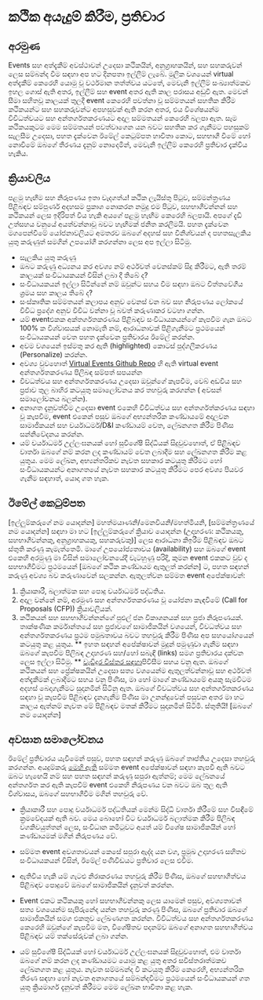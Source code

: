 # කථික අයැදුම් කිරීම, ප්‍රතිචාර
## අරමුණ
Events සහ අත්දැකීම් අවස්ථාවන් උදෙසා කථිකයින්, අනුග්‍රාහකයින්, සහ සහකරුවන් ලෙස සම්බන්ද වීම සඳහා අප හට දිනපතා ඉල්ලීම් ලැබේ. මුලික වශයෙන් virtual අත්දැකීම් කෙරෙහි යොමු වූ වර්ථමාන තත්ත්වය යටතේ, මෙවැනි ඉල්ලීම් සංඛ්‍යාත්මකව ඉහල ගොස් ඇති අතර, ඉල්ලීම් සහ event අතර ඇති කාල පරාසය අඩුවී ඇත. මෙවන් සීමා සහිතවූ කාලයක් තුලදී event කෙරෙහි පවත්නා වූ සම්මතයන් සහතික කිරීම කථිකයන්ට සහ සහකරුවන්ට අපහසුවක් ඇති කරන අතර, එය විශේෂයන්ම විවිධත්වයට සහ අන්තර්ගතකරණයට අදාල සම්මතයන් කෙරෙහි බලපා ඇත.
සෑම කථිකයකුටම මෙම සම්මතයන් පවත්වාගෙන යන බවට සහතික කර ගැනීමට පහසුකම් සැලසීම උදෙසා, පහත දැක්වෙන ඊමේල් කෙටුම්පත හාවිතා කොට, සහභාගී වීමේ හෝ නොවීමේ ඔබගේ තීරණය දැනුම් නොදෙමින්, මෙවැනි ඉල්ලීම් කෙරෙහි ප්‍රතිචාර දැක්විය හැකිය.
## ක්‍රියාවලිය
පළමු හැඟීම සහ නිරූපණය ඉතා වැදගත්ය! කථික ලැයිස්තු පිටුව, සම්මන්ත්‍රණය පිළිබඳව සම්පුර්ණ අදහසම ප්‍රකාශ නොකරන නමුදු එම පිටුව, සහභාගීවන්නන් සහ කථිකයන් ලෙස ඉදිරිපත් විය හැකි අයගේ පළමු හැඟීම කෙරෙහි බලපායි. අපගේ දැඩි උත්සහය වනුයේ අයත්වන්නාවූ බවට හැඟීමක් ජනිත කරලීමයි. පහත දැක්වෙන මගපෙන්වීමේ යෝජනාවලියට අමතරව ඔබගේ අදහස් සහ විනිශ්චයන් ද පහතසැලකිය යුතු කරුණුත් සමගින් උපයෝගී කරගන්නා ලෙස අප ඉල්ලා සිටිමු.
* සැලකිය යුතු කරුණු
* ඔබට කරුණු අධ්‍යනය කර අවශ්‍ය නම් අර්ථවත් වෙනස්කම් සිදු කිරීමට, ඇති තරම් කාලයක් සංවිධායකයන් විසින් ලබා දී තිබේ ද?
* සංවිධායකයන් ඉල්ලා සිටින්නේ නම් ඔවුන්ට සහය වීම සඳහා ඔබට චිත්තවේගීය ශ්‍රමය සහ කාලය තිබේ ද?
* සංස්කෘතික සම්මතයන් කලාපය අනුව වෙනස් වන බව සහ නිරුපණය ලෝකයේ විවිධ ප්‍රදේශ අනුව විවිධ වන්නා වූ බවත් කරුණාකර වටහා ගන්න.
* යම් eventඑකක අක්තර්ගතකරණය පිළිබඳව සංවිධායකයන්ගේ කැපවීම ගැන ඔබට 100% ක විශ්වාසයක් නොමැති නම්, ආරාධනාවක් පිළිගැනීමට ප්‍රථමයෙන් සංවිධායකයන් වෙත පහත දැක්වෙන ප්‍රතිචාරය ඊමේල් කරන්න.
* අවම වශයෙන් ඉස්මතු කර ඇති (highlighted) කොටස් පුද්ගලීකරණය (Personalize) කරන්න.
* අවශ්‍ය වුවහොත් [Virtual Events Github Repo](https://github.com/microsoft/virtual-events) හි ඇති virtual event අන්තර්ගතකරණය පිලිබඳ සම්පත් සපයන්න
* විවධත්වය සහ අන්තර්ගතකරණය උදෙසා ඔවුන්ගේ කැපවීම, වෙබ් අඩවිය සහ ප්‍රජාව තුල බාහිර කටයුතු සමාලෝචනය කර තහවුරු කරගන්න ( අවසන් සමාලෝචනය බලන්න).
* අනාගත දැනුවත්වීම උදෙසා event එකෙහි විවිධත්වය සහ අන්තර්ගත්කරණය සඳහා වූ කැපවීම, event එකෙන් පසුව ඔබගේ අභ්‍යන්තරික කණ්ඩායමේ අදාලවන සාමාජිකයන් සහ චර්යාධර්ම/D&I කණ්ඩායම් වෙත, ලේඛනගත කිරීම පිණිස සන්නිවේදනය කරන්න.
* යම් චර්යාධර්ම උල්ලංඝනයක් හෝ සුවිශේෂී සිද්ධියක් සිදුවුවහොත්, ඒ පිළිබඳව වාර්තා ඔබගේ නම් කරන ලද කණ්ඩායම් වෙත ලබාදීම සහ ලේඛනගත කිරීම කළ යුතුය. මෙම ලේඛන, අභ්‍යන්තරිකව නැවත සහකාර කටයුතු කිරීමට හෝ සංවිධායකයන්ට අනාගතයේ නැවත සහකාර කටයුතු කිරීමට පෙර අවශ්‍ය පියවර ගැනීම සඳහාත්, යොදා ගත හැක.
## ඊමේල් කෙටුම්පත
[ඉල්ලුම්කරුගේ නම යොදන්න] මහත්මයාණනි/මෙනවියනි/මහත්මියනි,
[සම්මන්ත්‍රණයේ නම යොදන්න] සඳහා මා හට [ඉල්ලුම්කරුගේ ක්‍රියාව යොදන්න (උදාහරණ: කථිකයකු, සහභාගීවන්නකු, අනුග්‍රාහකයකු, සහකරුවකු)] ලෙස ආරාධනා කිඉරීම පිළිබඳව ඔබට ස්තුති කරණු කැමැත්තෙමි. මාගේ උපයෝජ්‍යතාවය (availability) සහ ඔබගේ event එකෙහි අරමුණු මා විසින් සමාලෝචනයේදී වැටහුණු පරිදි, කුමන event එකකට වුව ද සහභාගීවීමට ප්‍රථමයෙන් [ඔබගේ කථික කණ්ඩායම ඇතුලත් කරන්න] ට, පහත සඳහන් කරුණු අවශ්‍ය බව කරුණාවෙන් සලකන්න.
ඇතුලත්වන සම්මත event අපේක්ෂාවන්:  
1. ක්‍රියාකාරී, බලාත්මක සහ පොදු චර්යාධර්ම පද්ධතිය.
2. අදාල වන්නේ නම්, අරමුණ සහ අන්තර්ගතකරණය වූ යෝජනා කැඳවීමේ (Call for Proposals (CFP)) ක්‍රියාවලියක්.
3. කථිකයන් සහ සහභාගීවන්නන්ගේ පුළුල් ජන විකාශනයක් සහ ප්‍රජා නිරූපණයක්.
තාක්ෂණික කර්මාන්තයේ සහ ප්‍රජාවගේ සාමාජිකයින් වශයෙන්, විවධත්වය සහ අන්තර්ගතකරණය ප්‍රථම පමුඛතාවය බවට තහවුරු කිරීම පිණිස අප සහයෝගයෙන් කටයුතු කළ යුතුය. ** ඉහත සඳහන් අපේක්ෂාවන් මුදුන් පමුණුවා ගැනීම සඳහා ඔබගේ කැපවීම පිලිබඳ උදාහරණ සහ/හෝ සබැඳි (links) සමග ප්‍රතිචාරය දක්වන ලෙස ඉල්ලා සිටිමු. ** [වැඩිදුර විස්තර සඳහා](https://github.com/microsoft/virtual-events/blob/main/inclusive-planning-process.md)පිවිසීම සහය වනු ඇත. ඔබගේ කථිකයන් සහ ප්‍රේක්ෂකයින් උදෙසා සත්‍ය වශයෙන්ම ඇතුලත්වන්නාවූ සහ අර්ථවත් අත්දැකීමක් ලබාදීමට සහය  වනු පිණිස, මා හෝ මාගේ කණ්ඩායමේ අයකු සැමවිටම අදහස්  බෙදාගැනීමට සුදානමින් සිටිනු ඇත.
ඔබගේ විවධත්වය සහ අන්තර්ගතකරණය සඳහා වූ කැපවීම පිළිබඳව දැනගැනීම පිණිස මා උනන්දුවෙන් පසුවන අතර මා හට කාලය ඇත්නම් නැවත මේ පිළිබඳව මතක් කිරීමට සුදානමින් සිටිමි.
ස්තුතියි!
[ඔබගේ නම යොදන්න]
## අවසාන සමාලෝචනය 
ඊමේල් ප්‍රතිචාරය යැවීමෙන් පසුව, පහත සඳහන් කරුණු ඔබගේ තෘප්තිය උදෙසා තහවුරු කරගන්න. අයදුම්කරු [මෙහි ඇති](https://github.com/microsoft/virtual-events/blob/main/playbook.md) සම්මත event අපේක්ෂාවන් සඳහා කැපවී ඇති බවට ඔබට හැඟෙයි නම් සහ පහත සඳහන් කරුණු සපුරා ඇත්නම්; මෙම ලේඛනයේ අන්තර්ගත කර ඇති කැපවීම් event එකෙහි නිරුපණය වන බවට ඔබ තුල ඇති විශ්වාසය, ඔබගේ සහභාගීවීම මගින් තහවුරු වේ.
* ක්‍රියාකාරී සහ පොදු චර්යාධර්ම පද්ධතියක් මෙන්ම සිද්ධි වාර්තා කිරීමේ සහ විසඳීමේ ක්‍රමවේදයක් ඇති බව. මෙය බොහෝ විට චර්යාධර්ම බලාත්මක කිරීම පිලිබඳ වගකිවයුත්තන් ලෙස, සංවිධාන කමිටුවට අයත් යම් විශේෂ සාමාජිකයින් හෝ කණ්ඩායමක් මගින් නිරුපණය වේ.
* සම්මත event අවශතාවයන් කෙසේ සපුරා ඇද්ද යන වග, ප්‍රමුඛ උදාහරණ සහිතව සංවිධායකයන් විසින්, ඊමේල් පණිවිඩයට ප්‍රතිචාර ලෙස එවීම.
* ඇතිවිය හැකි යම් ගැටළු නිරාකරණය තහවුරු කිරීම පිණිස, ඔබගේ සහභාගීත්වය පිළිබඳව පොදුවේ ඔබගේ සාමාජිකයින් දැනුවත් කරන්න.
* Event එකට කථිකයකු හෝ සහභාගීවන්නකු ලෙස යාමෙන් පසුව, අවශ්‍යතාවන් සත්‍ය වශයෙන්ම සැපිරුනේද යන්න තහවුරු කරණු පිණිස, ඔබගේ ප්‍රතිචාර ඔබගේ සාමාජිකයින් සමග එකතුව ලේඛණගත කරන්න. විවිධත්වය සහ අන්තර්ගතකරණය කෙරෙහි ඔවුන්ගේ කැපවීම මත, විශේෂිතව පදනම්ව ඔබගේ අනාගත සහභාගීත්වය පිළිබඳව යම් තක්සේරුවක් ලබා ගන්න.

* යම් සුවිශේෂී සිද්ධියක් හෝ චර්යාධර්ම උල්ලංඝනයක් සිදුවුවහොත්, එම වාර්තා ඔබගේ නම් කරන ලද කණ්ඩායමට යොමු කළ යුතු අතර සවිස්තරාත්මකව ලේඛනගත කළ යුතුය. නැවත සම්මබන්ද වී කටයුතු කිරීම කෙරෙහි, අභ්‍යන්තරික තීරණ සඳහා හෝ නැවත අනාගතයේ සම්බන්දවීමට ප්‍රථමයෙන් සංවිධායකයන් ගත යුතු ක්‍රියමාර්ග දැනුවත් කිරීමට මෙම ලේඛන භාවිතා කළ හැක.
